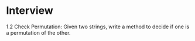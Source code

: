 # Interview
1.2 Check Permutation: Given two strings, write a method to decide if one is a permutation of the other.
